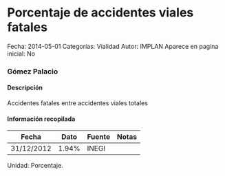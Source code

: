 Porcentaje de accidentes viales fatales
=====

Fecha: 2014-05-01
Categorías: Vialidad
Autor: IMPLAN
Aparece en pagina inicial: No

### Gómez Palacio

#### Descripción

Accidentes fatales entre accidentes viales totales

<!-- break -->

#### Información recopilada

<table class="table table-hover table-bordered matriz">
  <thead>
    <tr><th>Fecha</th><th>Dato</th><th>Fuente</th><th>Notas</th></tr>
  </thead>
  <tbody>
    <tr><td class="centrado">31/12/2012</td><td class="derecha">1.94%</td><td>INEGI</td><td></td></tr>
  </tbody>
</table>

Unidad: Porcentaje.

